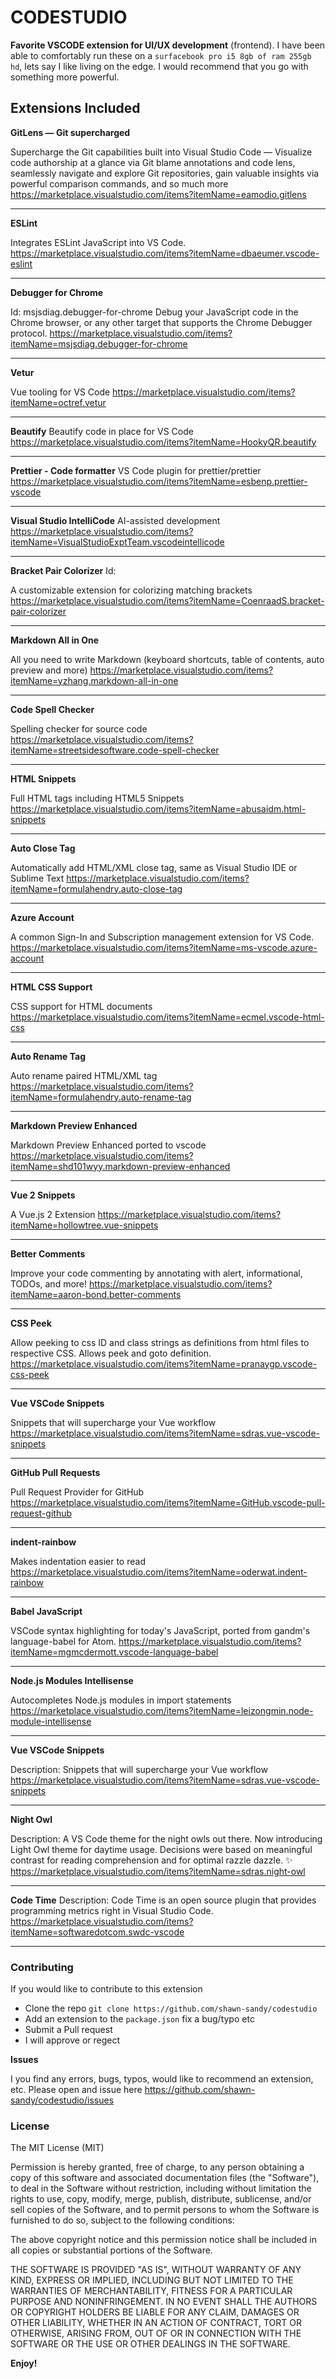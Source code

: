 # CODESTUDIO

**Favorite VSCODE extension for UI/UX development** (frontend). I have been able to comfortably run these on a `surfacebook pro i5 8gb of ram 255gb hd`, lets say I like living on the edge. I would recommend that you go with something more powerful.

## Extensions Included

**GitLens — Git supercharged**

Supercharge the Git capabilities built into Visual Studio Code — Visualize code authorship at a glance via Git blame annotations and code lens, seamlessly navigate and explore Git repositories, gain valuable insights via powerful comparison commands, and so much more
https://marketplace.visualstudio.com/items?itemName=eamodio.gitlens
___

**ESLint**

Integrates ESLint JavaScript into VS Code.
 https://marketplace.visualstudio.com/items?itemName=dbaeumer.vscode-eslint
___

**Debugger for Chrome**

Id: msjsdiag.debugger-for-chrome
Debug your JavaScript code in the Chrome browser, or any other target that supports the Chrome Debugger protocol.
 https://marketplace.visualstudio.com/items?itemName=msjsdiag.debugger-for-chrome
 ___

**Vetur**

Vue tooling for VS Code
https://marketplace.visualstudio.com/items?itemName=octref.vetur

---

**Beautify**
Beautify code in place for VS Code
https://marketplace.visualstudio.com/items?itemName=HookyQR.beautify

___

**Prettier - Code formatter**
VS Code plugin for prettier/prettier
 https://marketplace.visualstudio.com/items?itemName=esbenp.prettier-vscode

---
**Visual Studio IntelliCode**
AI-assisted development
 https://marketplace.visualstudio.com/items?itemName=VisualStudioExptTeam.vscodeintellicode

---

**Bracket Pair Colorizer**
Id:

A customizable extension for colorizing matching brackets
 https://marketplace.visualstudio.com/items?itemName=CoenraadS.bracket-pair-colorizer

---

**Markdown All in One**

All you need to write Markdown (keyboard shortcuts, table of contents, auto preview and more)
 https://marketplace.visualstudio.com/items?itemName=yzhang.markdown-all-in-one

---

**Code Spell Checker**

Spelling checker for source code
 https://marketplace.visualstudio.com/items?itemName=streetsidesoftware.code-spell-checker

---

**HTML Snippets**

Full HTML tags including HTML5 Snippets
 https://marketplace.visualstudio.com/items?itemName=abusaidm.html-snippets

---

**Auto Close Tag**

Automatically add HTML/XML close tag, same as Visual Studio IDE or Sublime Text
 https://marketplace.visualstudio.com/items?itemName=formulahendry.auto-close-tag

---

**Azure Account**

A common Sign-In and Subscription management extension for VS Code.
 https://marketplace.visualstudio.com/items?itemName=ms-vscode.azure-account

---

**HTML CSS Support**

CSS support for HTML documents
 https://marketplace.visualstudio.com/items?itemName=ecmel.vscode-html-css

---

**Auto Rename Tag**

Auto rename paired HTML/XML tag
 https://marketplace.visualstudio.com/items?itemName=formulahendry.auto-rename-tag

---

**Markdown Preview Enhanced**

Markdown Preview Enhanced ported to vscode
 https://marketplace.visualstudio.com/items?itemName=shd101wyy.markdown-preview-enhanced

---

**Vue 2 Snippets**

A Vue.js 2 Extension
 https://marketplace.visualstudio.com/items?itemName=hollowtree.vue-snippets

---

**Better Comments**

Improve your code commenting by annotating with alert, informational, TODOs, and more!
 https://marketplace.visualstudio.com/items?itemName=aaron-bond.better-comments

---

**CSS Peek**

Allow peeking to css ID and class strings as definitions from html files to respective CSS. Allows peek and goto definition.
 https://marketplace.visualstudio.com/items?itemName=pranaygp.vscode-css-peek

---


**Vue VSCode Snippets**

Snippets that will supercharge your Vue workflow
 https://marketplace.visualstudio.com/items?itemName=sdras.vue-vscode-snippets

---

**GitHub Pull Requests**

Pull Request Provider for GitHub
 https://marketplace.visualstudio.com/items?itemName=GitHub.vscode-pull-request-github


---

**indent-rainbow**

Makes indentation easier to read
 https://marketplace.visualstudio.com/items?itemName=oderwat.indent-rainbow

---

**Babel JavaScript**

VSCode syntax highlighting for today's JavaScript, ported from gandm's language-babel for Atom.
 https://marketplace.visualstudio.com/items?itemName=mgmcdermott.vscode-language-babel

---

**Node.js Modules Intellisense**

Autocompletes Node.js modules in import statements
 https://marketplace.visualstudio.com/items?itemName=leizongmin.node-module-intellisense

---

**Vue VSCode Snippets**

Description: Snippets that will supercharge your Vue workflow
https://marketplace.visualstudio.com/items?itemName=sdras.vue-vscode-snippets

---

**Night Owl**

Description: A VS Code theme for the night owls out there. Now introducing Light Owl theme for daytime usage. Decisions were based on meaningful contrast for reading comprehension and for optimal razzle dazzle. ✨
https://marketplace.visualstudio.com/items?itemName=sdras.night-owl

---

**Code Time**
Description: Code Time is an open source plugin that provides programming metrics right in Visual Studio Code.
https://marketplace.visualstudio.com/items?itemName=softwaredotcom.swdc-vscode

---

### Contributing

If you would like to contribute to this extension

- Clone the repo `git clone https://github.com/shawn-sandy/codestudio`
- Add an extension to the `package.json` fix a bug/typo etc
- Submit a Pull request
- I will approve or regect

**Issues**

I you find any errors, bugs, typos, would like to recommend an extension, etc. Please open and issue here https://github.com/shawn-sandy/codestudio/issues

### License

The MIT License (MIT)

Permission is hereby granted, free of charge, to any person obtaining a copy of this software and associated documentation files (the "Software"), to deal in the Software without restriction, including without limitation the rights to use, copy, modify, merge, publish, distribute, sublicense, and/or sell copies of the Software, and to permit persons to whom the Software is furnished to do so, subject to the following conditions:

The above copyright notice and this permission notice shall be included in all copies or substantial portions of the Software.

THE SOFTWARE IS PROVIDED "AS IS", WITHOUT WARRANTY OF ANY KIND, EXPRESS OR IMPLIED, INCLUDING BUT NOT LIMITED TO THE WARRANTIES OF MERCHANTABILITY, FITNESS FOR A PARTICULAR PURPOSE AND NONINFRINGEMENT. IN NO EVENT SHALL THE AUTHORS OR COPYRIGHT HOLDERS BE LIABLE FOR ANY CLAIM, DAMAGES OR OTHER LIABILITY, WHETHER IN AN ACTION OF CONTRACT, TORT OR OTHERWISE, ARISING FROM, OUT OF OR IN CONNECTION WITH THE SOFTWARE OR THE USE OR OTHER DEALINGS IN THE SOFTWARE.


**Enjoy!**
